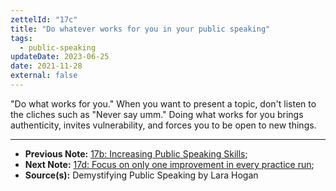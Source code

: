 ```yaml
---
zettelId: "17c"
title: "Do whatever works for you in your public speaking"
tags:
  - public-speaking
updateDate: 2023-06-25
date: 2021-11-28
external: false
---
```


"Do what works for you." When you want to present a topic, don't listen to the cliches such as "Never say umm." Doing what works for you brings authenticity, invites vulnerability, and forces you to be open to new things.

---

- **Previous Note:** [17b: Increasing Public Speaking Skills](/notes/17b/);
- **Next Note:** [17d: Focus on only one improvement in every practice run](/notes/17d/);
- **Source(s):** Demystifying Public Speaking by Lara Hogan
